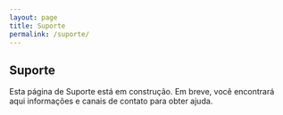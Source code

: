 ```yaml
---
layout: page
title: Suporte
permalink: /suporte/
---
```


## Suporte

Esta página de Suporte está em construção. Em breve, você encontrará aqui informações e canais de contato para obter ajuda.

